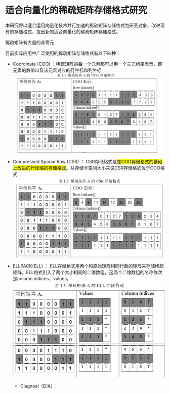 # 适合向量化的稀疏矩阵存储格式研究

本研究将以适合运用向量化技术并行加速的稀疏矩阵存储格式为研究对象，改进现有的存储格式，提出新的适合向量化的稀疏矩阵存储格式。

稀疏矩阵有大量的非零元

目前实际应用中广泛使用的稀疏矩阵存储格式有以下四种：

- Coordinate (COO) ：稀疏矩阵的每一个元素都可以用一个三元组来表示，即元素的数值以及该元素对应的行坐标和列坐标![](../img/2024-12-11-11-01-06-image.png)

- Compressed Sparse Row (CSR) ： CSR存储格式是<mark>在COO存储格式的基础上改进的行压缩的存储格式</mark>。从存储卡空间大小来说CSR存储格式优于COO格式![](../img/2024-12-11-11-09-08-image.png)

- ELLPACK(ELL) ： ELL存储格式用两个和原始矩阵相同行数的矩阵来存储稀疏矩阵。ELL格式引入了两个大小相同的二维数组，这两个二维数组的名称依次是column indices，values。![](../img/2024-12-11-11-39-07-image.png)![](../img/2024-12-11-11-37-51-image.png)![](../img/2024-12-11-11-38-20-image.png)
  
  - Diagnoal（DIA）：


